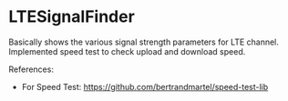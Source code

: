 # LTESignalFinder

Basically shows the various signal strength parameters for LTE channel.
Implemented speed test to check upload and download speed.

References:
- For Speed Test:
https://github.com/bertrandmartel/speed-test-lib
